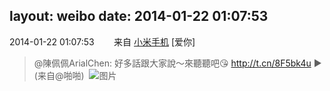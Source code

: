 layout: weibo
date: 2014-01-22 01:07:53
---
<meta name="referrer" content="no-referrer" />

2014-01-22 01:07:53  &nbsp;&nbsp;&nbsp;&nbsp;&nbsp;&nbsp; 来自 <a href="http://app.weibo.com/t/feed/22zMnn" rel="nofollow">小米手机</a>
[爱你]
>  @陳佩佩ArialChen: 好多話跟大家說～來聽聽吧😘 http://t.cn/8F5bk4u ▶ (来自@啪啪) ​​​
>  ![图片](https://ww3.sinaimg.cn/large/6979510djw1ecrh7svlh3j20dc0dc0u6.jpg)
